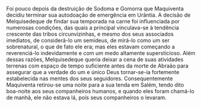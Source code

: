 ﻿Foi pouco depois da destruição de Sodoma e Gomorra que Maquiventa decidiu terminar  sua autodoação de emergência em Urântia. A decisão de Melquisedeque de findar sua temporada na carne foi influenciada por numerosas condições, das quais a principal vinculava-se à tendência crescente das tribos circunvizinhas, e mesmo dos seus associados imediatos, de considerá-lo um semideus, de mirá-lo como um ser sobrenatural, o que de fato ele era; mas eles estavam começando a reverenciá-lo indevidamente e com um medo altamente supersticioso. Além dessas razões, Melquisedeque queria deixar a cena de suas atividades terrenas com espaço de tempo suficiente antes da morte de Abraão para assegurar que a verdade do um e único Deus tornar-se-ia fortemente estabelecida nas mentes dos seus seguidores. Consequentemente Maquiventa retirou-se uma noite para a sua tenda em Salém, tendo dito boa-noite aos seus companheiros humanos, e quando eles foram chamá-lo de manhã, ele não estava lá, pois seus companheiros o levaram.